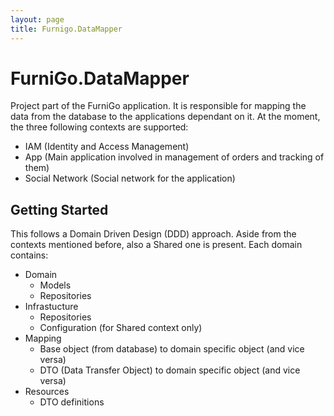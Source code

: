 ```yaml
---
layout: page
title: Furnigo.DataMapper
---
```



# FurniGo.DataMapper
Project part of the FurniGo application. It is responsible for mapping the data from the database to the applications dependant on it.
At the moment, the three following contexts are supported:
- IAM (Identity and Access Management)
- App (Main application involved in management of orders and tracking of them)
- Social Network (Social network for the application)

## Getting Started
This follows a Domain Driven Design (DDD) approach. Aside from the contexts mentioned before, also a Shared one is present.
Each domain contains:
- Domain
	- Models
	- Repositories
- Infrastucture
	- Repositories
	- Configuration (for Shared context only)
- Mapping
	- Base object (from database) to domain specific object (and vice versa)
	- DTO (Data Transfer Object) to domain specific object (and vice versa)
- Resources
	- DTO definitions
